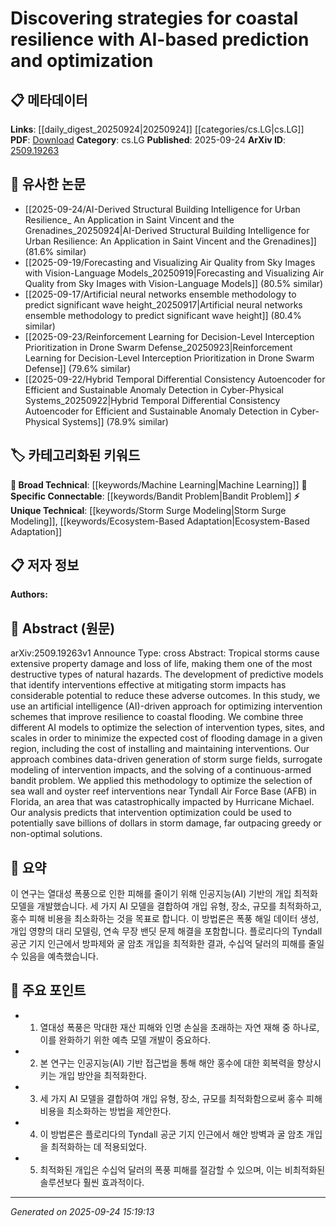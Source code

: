 <!-- KEYWORD_LINKING_METADATA:
{
  "processed_timestamp": "2025-09-24T15:19:13.420502",
  "vocabulary_version": "1.0",
  "selected_keywords": [
    "Machine Learning",
    "Storm Surge Modeling",
    "Bandit Problem",
    "Ecosystem-Based Adaptation"
  ],
  "rejected_keywords": [],
  "similarity_scores": {
    "Machine Learning": 0.72,
    "Storm Surge Modeling": 0.79,
    "Bandit Problem": 0.75,
    "Ecosystem-Based Adaptation": 0.78
  },
  "extraction_method": "AI_prompt_based",
  "budget_applied": true,
  "candidates_json": {
    "candidates": [
      {
        "surface": "artificial intelligence",
        "canonical": "Machine Learning",
        "aliases": [
          "AI"
        ],
        "category": "broad_technical",
        "rationale": "Machine Learning is a broad technical category that includes AI-driven approaches, facilitating connections across various studies.",
        "novelty_score": 0.45,
        "connectivity_score": 0.88,
        "specificity_score": 0.55,
        "link_intent_score": 0.72
      },
      {
        "surface": "storm surge fields",
        "canonical": "Storm Surge Modeling",
        "aliases": [
          "storm surge prediction"
        ],
        "category": "unique_technical",
        "rationale": "Storm Surge Modeling is a unique technical concept crucial for understanding and predicting coastal flooding impacts.",
        "novelty_score": 0.78,
        "connectivity_score": 0.65,
        "specificity_score": 0.82,
        "link_intent_score": 0.79
      },
      {
        "surface": "continuous-armed bandit problem",
        "canonical": "Bandit Problem",
        "aliases": [
          "multi-armed bandit"
        ],
        "category": "specific_connectable",
        "rationale": "The Bandit Problem is a specific connectable concept in optimization and decision-making processes.",
        "novelty_score": 0.58,
        "connectivity_score": 0.73,
        "specificity_score": 0.77,
        "link_intent_score": 0.75
      },
      {
        "surface": "oyster reef interventions",
        "canonical": "Ecosystem-Based Adaptation",
        "aliases": [
          "oyster reef restoration"
        ],
        "category": "unique_technical",
        "rationale": "Ecosystem-Based Adaptation is a unique technical approach for enhancing coastal resilience through natural interventions.",
        "novelty_score": 0.81,
        "connectivity_score": 0.59,
        "specificity_score": 0.85,
        "link_intent_score": 0.78
      }
    ],
    "ban_list_suggestions": [
      "intervention schemes",
      "cost of flooding damage"
    ]
  },
  "decisions": [
    {
      "candidate_surface": "artificial intelligence",
      "resolved_canonical": "Machine Learning",
      "decision": "linked",
      "scores": {
        "novelty": 0.45,
        "connectivity": 0.88,
        "specificity": 0.55,
        "link_intent": 0.72
      }
    },
    {
      "candidate_surface": "storm surge fields",
      "resolved_canonical": "Storm Surge Modeling",
      "decision": "linked",
      "scores": {
        "novelty": 0.78,
        "connectivity": 0.65,
        "specificity": 0.82,
        "link_intent": 0.79
      }
    },
    {
      "candidate_surface": "continuous-armed bandit problem",
      "resolved_canonical": "Bandit Problem",
      "decision": "linked",
      "scores": {
        "novelty": 0.58,
        "connectivity": 0.73,
        "specificity": 0.77,
        "link_intent": 0.75
      }
    },
    {
      "candidate_surface": "oyster reef interventions",
      "resolved_canonical": "Ecosystem-Based Adaptation",
      "decision": "linked",
      "scores": {
        "novelty": 0.81,
        "connectivity": 0.59,
        "specificity": 0.85,
        "link_intent": 0.78
      }
    }
  ]
}
-->

# Discovering strategies for coastal resilience with AI-based prediction and optimization

## 📋 메타데이터

**Links**: [[daily_digest_20250924|20250924]] [[categories/cs.LG|cs.LG]]
**PDF**: [Download](https://arxiv.org/pdf/2509.19263.pdf)
**Category**: cs.LG
**Published**: 2025-09-24
**ArXiv ID**: [2509.19263](https://arxiv.org/abs/2509.19263)

## 🔗 유사한 논문
- [[2025-09-24/AI-Derived Structural Building Intelligence for Urban Resilience_ An Application in Saint Vincent and the Grenadines_20250924|AI-Derived Structural Building Intelligence for Urban Resilience: An Application in Saint Vincent and the Grenadines]] (81.6% similar)
- [[2025-09-19/Forecasting and Visualizing Air Quality from Sky Images with Vision-Language Models_20250919|Forecasting and Visualizing Air Quality from Sky Images with Vision-Language Models]] (80.5% similar)
- [[2025-09-17/Artificial neural networks ensemble methodology to predict significant wave height_20250917|Artificial neural networks ensemble methodology to predict significant wave height]] (80.4% similar)
- [[2025-09-23/Reinforcement Learning for Decision-Level Interception Prioritization in Drone Swarm Defense_20250923|Reinforcement Learning for Decision-Level Interception Prioritization in Drone Swarm Defense]] (79.6% similar)
- [[2025-09-22/Hybrid Temporal Differential Consistency Autoencoder for Efficient and Sustainable Anomaly Detection in Cyber-Physical Systems_20250922|Hybrid Temporal Differential Consistency Autoencoder for Efficient and Sustainable Anomaly Detection in Cyber-Physical Systems]] (78.9% similar)

## 🏷️ 카테고리화된 키워드
**🧠 Broad Technical**: [[keywords/Machine Learning|Machine Learning]]
**🔗 Specific Connectable**: [[keywords/Bandit Problem|Bandit Problem]]
**⚡ Unique Technical**: [[keywords/Storm Surge Modeling|Storm Surge Modeling]], [[keywords/Ecosystem-Based Adaptation|Ecosystem-Based Adaptation]]

## 📋 저자 정보

**Authors:** 

## 📄 Abstract (원문)

arXiv:2509.19263v1 Announce Type: cross 
Abstract: Tropical storms cause extensive property damage and loss of life, making them one of the most destructive types of natural hazards. The development of predictive models that identify interventions effective at mitigating storm impacts has considerable potential to reduce these adverse outcomes. In this study, we use an artificial intelligence (AI)-driven approach for optimizing intervention schemes that improve resilience to coastal flooding. We combine three different AI models to optimize the selection of intervention types, sites, and scales in order to minimize the expected cost of flooding damage in a given region, including the cost of installing and maintaining interventions. Our approach combines data-driven generation of storm surge fields, surrogate modeling of intervention impacts, and the solving of a continuous-armed bandit problem. We applied this methodology to optimize the selection of sea wall and oyster reef interventions near Tyndall Air Force Base (AFB) in Florida, an area that was catastrophically impacted by Hurricane Michael. Our analysis predicts that intervention optimization could be used to potentially save billions of dollars in storm damage, far outpacing greedy or non-optimal solutions.

## 📝 요약

이 연구는 열대성 폭풍으로 인한 피해를 줄이기 위해 인공지능(AI) 기반의 개입 최적화 모델을 개발했습니다. 세 가지 AI 모델을 결합하여 개입 유형, 장소, 규모를 최적화하고, 홍수 피해 비용을 최소화하는 것을 목표로 합니다. 이 방법론은 폭풍 해일 데이터 생성, 개입 영향의 대리 모델링, 연속 무장 밴딧 문제 해결을 포함합니다. 플로리다의 Tyndall 공군 기지 인근에서 방파제와 굴 암초 개입을 최적화한 결과, 수십억 달러의 피해를 줄일 수 있음을 예측했습니다.

## 🎯 주요 포인트

- 1. 열대성 폭풍은 막대한 재산 피해와 인명 손실을 초래하는 자연 재해 중 하나로, 이를 완화하기 위한 예측 모델 개발이 중요하다.
- 2. 본 연구는 인공지능(AI) 기반 접근법을 통해 해안 홍수에 대한 회복력을 향상시키는 개입 방안을 최적화한다.
- 3. 세 가지 AI 모델을 결합하여 개입 유형, 장소, 규모를 최적화함으로써 홍수 피해 비용을 최소화하는 방법을 제안한다.
- 4. 이 방법론은 플로리다의 Tyndall 공군 기지 인근에서 해안 방벽과 굴 암초 개입을 최적화하는 데 적용되었다.
- 5. 최적화된 개입은 수십억 달러의 폭풍 피해를 절감할 수 있으며, 이는 비최적화된 솔루션보다 훨씬 효과적이다.


---

*Generated on 2025-09-24 15:19:13*
